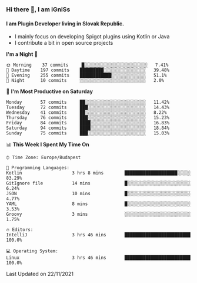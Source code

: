 ### Hi there 👋, I am iGniSs

#### I am Plugin Developer living in Slovak Republic.
- I mainly focus on developing Spigot plugins using Kotlin or Java
- I contribute a bit in open source projects

<!--START_SECTION:waka-->
**I'm a Night 🦉** 

```text
🌞 Morning    37 commits     █░░░░░░░░░░░░░░░░░░░░░░░░   7.41% 
🌆 Daytime    197 commits    █████████░░░░░░░░░░░░░░░░   39.48% 
🌃 Evening    255 commits    ████████████░░░░░░░░░░░░░   51.1% 
🌙 Night      10 commits     ░░░░░░░░░░░░░░░░░░░░░░░░░   2.0%

```
📅 **I'm Most Productive on Saturday** 

```text
Monday       57 commits     ██░░░░░░░░░░░░░░░░░░░░░░░   11.42% 
Tuesday      72 commits     ███░░░░░░░░░░░░░░░░░░░░░░   14.43% 
Wednesday    41 commits     ██░░░░░░░░░░░░░░░░░░░░░░░   8.22% 
Thursday     76 commits     ███░░░░░░░░░░░░░░░░░░░░░░   15.23% 
Friday       84 commits     ████░░░░░░░░░░░░░░░░░░░░░   16.83% 
Saturday     94 commits     ████░░░░░░░░░░░░░░░░░░░░░   18.84% 
Sunday       75 commits     ███░░░░░░░░░░░░░░░░░░░░░░   15.03%

```


📊 **This Week I Spent My Time On** 

```text
⌚︎ Time Zone: Europe/Budapest

💬 Programming Languages: 
Kotlin                   3 hrs 8 mins        ████████████████████░░░░░   83.29% 
GitIgnore file           14 mins             █░░░░░░░░░░░░░░░░░░░░░░░░   6.24% 
JSON                     10 mins             █░░░░░░░░░░░░░░░░░░░░░░░░   4.77% 
YAML                     8 mins              █░░░░░░░░░░░░░░░░░░░░░░░░   3.53% 
Groovy                   3 mins              ░░░░░░░░░░░░░░░░░░░░░░░░░   1.75%

🔥 Editors: 
IntelliJ                 3 hrs 46 mins       █████████████████████████   100.0%

💻 Operating System: 
Linux                    3 hrs 46 mins       █████████████████████████   100.0%

```


 Last Updated on 22/11/2021
<!--END_SECTION:waka-->